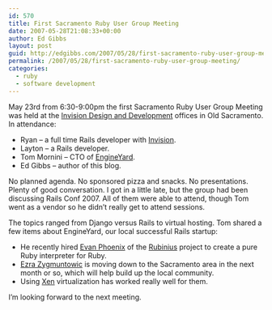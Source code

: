 ```yaml
---
id: 570
title: First Sacramento Ruby User Group Meeting
date: 2007-05-28T21:08:33+00:00
author: Ed Gibbs
layout: post
guid: http://edgibbs.com/2007/05/28/first-sacramento-ruby-user-group-meeting/
permalink: /2007/05/28/first-sacramento-ruby-user-group-meeting/
categories:
  - ruby
  - software development
---
```

May 23rd from 6:30-9:00pm the first Sacramento Ruby User Group Meeting was held at the [Invision Design and Development](http://invisionddg.com/) offices in Old Sacramento. In attendance:

  * Ryan &#8211; a full time Rails developer with [Invision](http://invisionddg.com/).
  * Layton &#8211; a Rails developer.
  * Tom Mornini &#8211; CTO of [EngineYard](http://www.engineyard.com/).
  * Ed Gibbs &#8211; author of this blog.

No planned agenda. No sponsored pizza and snacks. No presentations. Plenty of good conversation. I got in a little late, but the group had been discussing Rails Conf 2007. All of them were able to attend, though Tom went as a vendor so he didn&#8217;t really get to attend sessions.

The topics ranged from Django versus Rails to virtual hosting. Tom shared a few items about EngineYard, our local successful Rails startup:

  * He recently hired [Evan Phoenix](http://blog.fallingsnow.net/) of the [Rubinius](http://rubini.us/) project to create a pure Ruby interpreter for Ruby.
  * [Ezra Zygmuntowic](http://www.brainspl.at/) is moving down to the Sacramento area in the next month or so, which will help build up the local community.
  * Using [Xen](http://www.xensource.com/) virtualization has worked really well for them.

I&#8217;m looking forward to the next meeting.